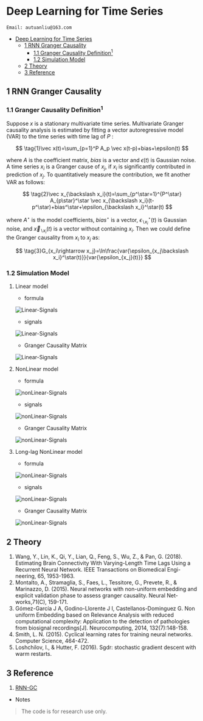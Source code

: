 # Deep Learning for Time Series

```
Email: autuanliu@163.com
```
- [Deep Learning for Time Series](#deep-learning-for-time-series)
    - [1 RNN Granger Causality](#1-rnn-granger-causality)
        - [1.1 Granger Causality Definition$^1$](#11-granger-causality-definition1)
        - [1.2 Simulation Model](#12-simulation-model)
    - [2 Theory](#2-theory)
    - [3 Reference](#3-reference)
  
## 1 RNN Granger Causality
### 1.1 Granger Causality Definition$^1$
Suppose $x$ is a stationary multivariate time series. Multivariate Granger causality analysis is estimated by fitting a vector autoregressive model (VAR) to the time series with time lag of $P$ :

$$
\tag{1}\vec x(t)=\sum_{p=1}^P A_p \vec x(t-p)+bias+\epsilon(t)
$$

where $A$ is the coefficient matrix, $bias$ is a vector and $\epsilon(t)$ is Gaussian noise. A time series $x_i$ is a Granger cause of $x_j$, if $x_i$ is significantly contributed in prediction of $x_j$. To quantitatively measure the contribution, we fit another VAR as follows:

$$
\tag{2}\vec x_{\backslash x_i}(t)=\sum_{p^\star=1}^{P^\star} A_{p\star}^\star \vec x_{\backslash x_i}(t-p^\star)+bias^\star+\epsilon_{\backslash x_i}^\star(t)
$$

where $A^\star$ is the model coefficients, $bias^\star$ is a vector, $\epsilon_{\backslash x_i}^\star(t)$ is Gaussian noise, and $\vec x_{\backslash x_i}(t)$ is a vector without containing $x_i$. Then we could define the Granger causality from $x_i$ to $x_j$ as:

$$
\tag{3}G_{x_i\rightarrow x_j}=\ln\frac{var{\epsilon_{x_j\backslash x_i}^\star(t)}}{var{\epsilon_{x_j}(t)}}
$$

### 1.2 Simulation Model
1. Linear model
    * formula
  
    ![Linear-Signals](images/Linear-Signals.png)
    * signals
  
    ![Linear-Signals](images/linear_signals_info.png)
    * Granger Causality Matrix
    
    ![Linear-Signals](images/without_NUE/linear_signals_Granger_Matrix.png)

2. NonLinear model
    * formula
  
    ![nonLinear-Signals](images/NonLinear-Signals.png)
    * signals
  
    ![nonLinear-Signals](images/nonlinear_signals_info.png)
    * Granger Causality Matrix
    
    ![nonLinear-Signals](images/without_NUE/nonlinear_signals_Granger_Matrix.png)

3. Long-lag NonLinear model
    * formula
  
    ![nonLinear-Signals](images/Long-lag-NonLinear-Signals.png)
    * signals
  
    ![nonLinear-Signals](images/longlag_nonlinear_signals_info.png)
    * Granger Causality Matrix
    
    ![nonLinear-Signals](images/without_NUE/longlag_nonlinear_signals_Granger_Matrix.png)


## 2 Theory
1. Wang, Y., Lin, K., Qi, Y., Lian, Q., Feng, S., Wu, Z., & Pan, G. (2018). Estimating Brain Connectivity With Varying-Length Time Lags Using a Recurrent Neural Network. IEEE Transactions on Biomedical Engi-neering, 65, 1953-1963.
2. Montalto, A., Stramaglia, S., Faes, L., Tessitore, G., Prevete, R., & Marinazzo, D. (2015). Neural networks with non-uniform embedding and explicit validation phase to assess granger causality. Neural Net-works,71(C), 159-171.
3. Gómez-García J A, Godino-Llorente J I, Castellanos-Dominguez G. Non uniform Embedding based on Relevance Analysis with reduced computational complexity: Application to the detection of pathologies from biosignal recordings[J]. Neurocomputing, 2014, 132(7):148-158.
4. Smith, L. N. (2015). Cyclical learning rates for training neural networks. Computer Science, 464-472.
5. Loshchilov, I., & Hutter, F. (2016). Sgdr: stochastic gradient descent with warm restarts.


## 3 Reference
1. [RNN-GC](https://github.com/shaozhefeng/RNN-GC)

* Notes
> The code is for research use only.
